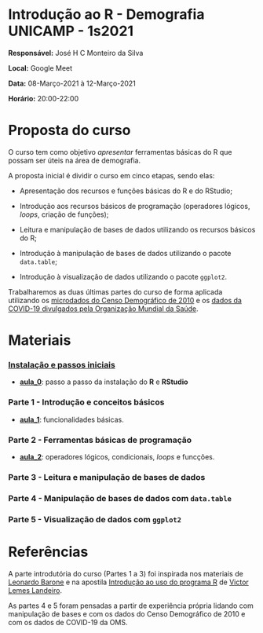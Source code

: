 # Introdução ao R - Demografia UNICAMP - 1s2021

**Responsável:** José H C Monteiro da Silva

**Local:** Google Meet

**Data:** 08-Março-2021 à 12-Março-2021

**Horário:** 20:00-22:00

# Proposta do curso

O curso tem como objetivo *apresentar* ferramentas básicas do R que possam ser úteis na área de demografia. 

A proposta inicial é dividir o curso em cinco etapas, sendo elas:

* Apresentação dos recursos e funções básicas do R e do RStudio;

* Introdução aos recursos básicos de programação (operadores lógicos, _loops_, criação de funções);

* Leitura e manipulação de bases de dados utilizando os recursos básicos do R;

* Introdução à manipulação de bases de dados utilizando o pacote `data.table`;

* Introdução à visualização de dados utilizando o pacote `ggplot2`.

Trabalharemos as duas últimas partes do curso de forma aplicada utilizando os [microdados do Censo Demográfico de 2010](https://ftp.ibge.gov.br/Censos/Censo_Demografico_2010/Resultados_Gerais_da_Amostra/Microdados/) e os [dados da COVID-19 divulgados pela Organização Mundial da Saúde](https://covid19.who.int/table).

# Materiais

### [Instalação e passos iniciais](https://github.com/josehcms/curso_introR_demografia_unicamp_1s2021/blob/main/aula_0/)

* [**aula_0**](https://github.com/josehcms/curso_introR_demografia_unicamp_1s2021/blob/main/aula_0/instalacao.md): passo a passo da instalação do **R** e **RStudio**

### Parte 1 - Introdução e conceitos básicos

* [**aula_1**](https://github.com/josehcms/curso_introR_demografia_unicamp_1s2021/blob/main/aula_1/aula_1_intro.R): funcionalidades básicas.

### Parte 2 - Ferramentas básicas de programação

* [**aula_2**](https://github.com/josehcms/curso_introR_demografia_unicamp_1s2021/blob/main/aula_2/aula_2_programacao_basica.R): operadores lógicos, condicionais, _loops_ e funcções.

### Parte 3 - Leitura e manipulação de bases de dados

### Parte 4 - Manipulação de bases de dados com `data.table` 

### Parte 5 - Visualização de dados com `ggplot2`

# Referências

A parte introdutória do curso (Partes 1 a 3) foi inspirada nos materiais de [Leonardo Barone](https://github.com/leobarone) e na apostila [Introdução ao uso do programa R](https://cran.r-project.org/doc/contrib/Landeiro-Introducao.pdf) de [Victor Lemes Landeiro](https://sites.google.com/site/vllandeiror/).

As partes 4 e 5 foram pensadas a partir de experiência própria lidando com manipulação de bases e com os dados do Censo Demográfico de 2010 e com os dados de COVID-19 da OMS.


